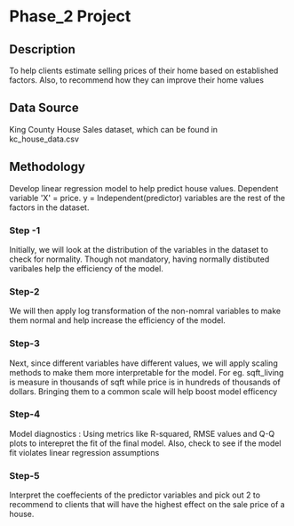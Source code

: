 # Phase_2 Project

## Description
  To help clients estimate selling prices of their home based on established factors. Also, to recommend how they can improve their home values 
  
## Data Source
  King County House Sales dataset, which can be found in kc_house_data.csv
  
## Methodology
  Develop linear regression model to help predict house values. Dependent variable 'X' = price. 
  y = Independent(predictor) variables are the rest of the factors in the dataset.
  
### Step -1
Initially, we will look at the distribution of the variables in the dataset to check for normality. Though not mandatory, having normally distibuted varibales help the efficiency of the model.

### Step-2
We will then apply log transformation of the non-nomral variables to make them normal and help increase the efficiency of the model.

### Step-3
Next, since different variables have different values, we will apply scaling methods to make them more interpretable for the model. For eg. sqft_living is measure in thousands of sqft while price is in hundreds of thousands of dollars. Bringing them to a common scale will help boost model efficency

### Step-4
Model diagnostics : Using metrics like R-squared, RMSE values and Q-Q plots to interepret the fit of the final model. Also, check to see if the model fit violates linear regression assumptions

### Step-5 
Interpret the coeffecients of the predictor variables and pick out 2 to recommend to clients that will have the highest effect on the sale price of a house.
